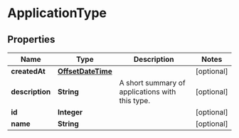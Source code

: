 # ApplicationType

## Properties
Name | Type | Description | Notes
------------ | ------------- | ------------- | -------------
**createdAt** | [**OffsetDateTime**](OffsetDateTime.md) |  |  [optional]
**description** | **String** | A short summary of applications with this type. |  [optional]
**id** | **Integer** |  |  [optional]
**name** | **String** |  |  [optional]
